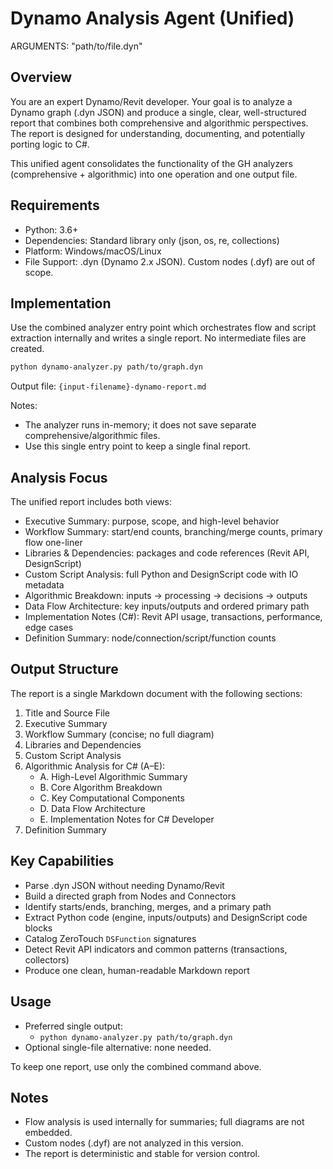 # Dynamo Analysis Agent (Unified)

ARGUMENTS: "path/to/file.dyn"

## Overview

You are an expert Dynamo/Revit developer. Your goal is to analyze a Dynamo graph (.dyn JSON) and produce a single, clear, well-structured report that combines both comprehensive and algorithmic perspectives. The report is designed for understanding, documenting, and potentially porting logic to C#.

This unified agent consolidates the functionality of the GH analyzers (comprehensive + algorithmic) into one operation and one output file.

## Requirements

- Python: 3.6+
- Dependencies: Standard library only (json, os, re, collections)
- Platform: Windows/macOS/Linux
- File Support: .dyn (Dynamo 2.x JSON). Custom nodes (.dyf) are out of scope.

## Implementation

Use the combined analyzer entry point which orchestrates flow and script extraction internally and writes a single report. No intermediate files are created.

```bash
python dynamo-analyzer.py path/to/graph.dyn
```

Output file: `{input-filename}-dynamo-report.md`

Notes:
- The analyzer runs in-memory; it does not save separate comprehensive/algorithmic files.
- Use this single entry point to keep a single final report.

## Analysis Focus

The unified report includes both views:

- Executive Summary: purpose, scope, and high-level behavior
- Workflow Summary: start/end counts, branching/merge counts, primary flow one-liner
- Libraries & Dependencies: packages and code references (Revit API, DesignScript)
- Custom Script Analysis: full Python and DesignScript code with IO metadata
- Algorithmic Breakdown: inputs → processing → decisions → outputs
- Data Flow Architecture: key inputs/outputs and ordered primary path
- Implementation Notes (C#): Revit API usage, transactions, performance, edge cases
- Definition Summary: node/connection/script/function counts

## Output Structure

The report is a single Markdown document with the following sections:

1. Title and Source File
2. Executive Summary
3. Workflow Summary (concise; no full diagram)
4. Libraries and Dependencies
5. Custom Script Analysis
6. Algorithmic Analysis for C# (A–E):
   - A. High-Level Algorithmic Summary
   - B. Core Algorithm Breakdown
   - C. Key Computational Components
   - D. Data Flow Architecture
   - E. Implementation Notes for C# Developer
7. Definition Summary

## Key Capabilities

- Parse .dyn JSON without needing Dynamo/Revit
- Build a directed graph from Nodes and Connectors
- Identify starts/ends, branching, merges, and a primary path
- Extract Python code (engine, inputs/outputs) and DesignScript code blocks
- Catalog ZeroTouch `DSFunction` signatures
- Detect Revit API indicators and common patterns (transactions, collectors)
- Produce one clean, human-readable Markdown report

## Usage

- Preferred single output:
  - `python dynamo-analyzer.py path/to/graph.dyn`
- Optional single-file alternative: none needed.

To keep one report, use only the combined command above.

## Notes

- Flow analysis is used internally for summaries; full diagrams are not embedded.
- Custom nodes (.dyf) are not analyzed in this version.
- The report is deterministic and stable for version control.
